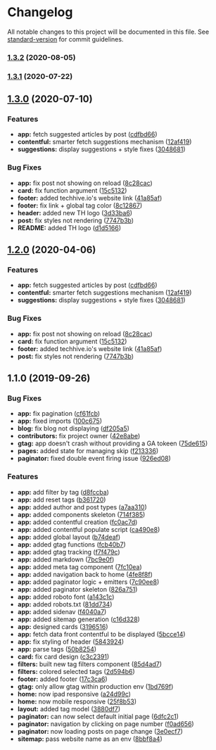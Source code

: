 # Changelog

All notable changes to this project will be documented in this file. See [standard-version](https://github.com/conventional-changelog/standard-version) for commit guidelines.

### [1.3.2](https://github.com/techhiveIO/nextjs-static-boilerplate/compare/v1.3.1...v1.3.2) (2020-08-05)

### [1.3.1](https://github.com/techhiveIO/nextjs-static-boilerplate/compare/v1.3.0...v1.3.1) (2020-07-22)

## [1.3.0](https://github.com/techhiveIO/nextjs-static-boilerplate/compare/v1.1.0...v1.3.0) (2020-07-10)


### Features

* **app:** fetch suggested articles by post ([cdfbd66](https://github.com/techhiveIO/nextjs-static-boilerplate/commit/cdfbd66ec020030534c0236eade157cb5845fc95))
* **contentful:** smarter fetch suggestions mechanism ([12af419](https://github.com/techhiveIO/nextjs-static-boilerplate/commit/12af41909d822acdfd622cd2f33abc5835292ee4))
* **suggestions:** display suggestions + style fixes ([3048681](https://github.com/techhiveIO/nextjs-static-boilerplate/commit/30486814fa2050cae03fa23924e80aba9e1a15ea))


### Bug Fixes

* **app:** fix post not showing on reload ([8c28cac](https://github.com/techhiveIO/nextjs-static-boilerplate/commit/8c28cacff8529f884eba53a90cdc96e488b4f22a))
* **card:** fix function argument ([15c5132](https://github.com/techhiveIO/nextjs-static-boilerplate/commit/15c513216a505610c5186837572faafb446aa343))
* **footer:** added techhive.io's website link ([41a85af](https://github.com/techhiveIO/nextjs-static-boilerplate/commit/41a85afe7736f1bfcc37038221838256e97d38ab))
* **footer:** fix link + global tag color ([8c12867](https://github.com/techhiveIO/nextjs-static-boilerplate/commit/8c12867fcbdeb75c98d5643cf4fffa265e58a358))
* **header:** added new TH logo ([3d33ba6](https://github.com/techhiveIO/nextjs-static-boilerplate/commit/3d33ba6e25743c5667ae002a7d8d02efd1f97f86))
* **post:** fix styles not rendering ([7747b3b](https://github.com/techhiveIO/nextjs-static-boilerplate/commit/7747b3b89e805ebfe69d1d1274cf0a944a7d9bb6))
* **README:** added TH logo ([d1d5166](https://github.com/techhiveIO/nextjs-static-boilerplate/commit/d1d516602d643300552ab728b5f82b4ec732ff40))

## [1.2.0](https://github.com/techhiveIO/nextjs-static-boilerplate/compare/v1.1.0...v1.2.0) (2020-04-06)

### Features

- **app:** fetch suggested articles by post ([cdfbd66](https://github.com/techhiveIO/nextjs-static-boilerplate/commit/cdfbd66ec020030534c0236eade157cb5845fc95))
- **contentful:** smarter fetch suggestions mechanism ([12af419](https://github.com/techhiveIO/nextjs-static-boilerplate/commit/12af41909d822acdfd622cd2f33abc5835292ee4))
- **suggestions:** display suggestions + style fixes ([3048681](https://github.com/techhiveIO/nextjs-static-boilerplate/commit/30486814fa2050cae03fa23924e80aba9e1a15ea))

### Bug Fixes

- **app:** fix post not showing on reload ([8c28cac](https://github.com/techhiveIO/nextjs-static-boilerplate/commit/8c28cacff8529f884eba53a90cdc96e488b4f22a))
- **card:** fix function argument ([15c5132](https://github.com/techhiveIO/nextjs-static-boilerplate/commit/15c513216a505610c5186837572faafb446aa343))
- **footer:** added techhive.io's website link ([41a85af](https://github.com/techhiveIO/nextjs-static-boilerplate/commit/41a85afe7736f1bfcc37038221838256e97d38ab))
- **post:** fix styles not rendering ([7747b3b](https://github.com/techhiveIO/nextjs-static-boilerplate/commit/7747b3b89e805ebfe69d1d1274cf0a944a7d9bb6))

## 1.1.0 (2019-09-26)

### Bug Fixes

- **app:** fix pagination ([cf61fcb](https://github.com/techhiveIO/nextjs-static-boilerplate/commit/cf61fcb))
- **app:** fixed imports ([100c675](https://github.com/techhiveIO/nextjs-static-boilerplate/commit/100c675))
- **blog:** fix blog not displaying ([df205a5](https://github.com/techhiveIO/nextjs-static-boilerplate/commit/df205a5))
- **contributors:** fix project owner ([42e8abe](https://github.com/techhiveIO/nextjs-static-boilerplate/commit/42e8abe))
- **gtag:** app doesn't crash without providing a GA tokeen ([75de615](https://github.com/techhiveIO/nextjs-static-boilerplate/commit/75de615))
- **pages:** added state for managing skip ([f213336](https://github.com/techhiveIO/nextjs-static-boilerplate/commit/f213336))
- **paginator:** fixed double event firing issue ([926ed08](https://github.com/techhiveIO/nextjs-static-boilerplate/commit/926ed08))

### Features

- **app:** add filter by tag ([d8fccba](https://github.com/techhiveIO/nextjs-static-boilerplate/commit/d8fccba))
- **app:** add reset tags ([b361720](https://github.com/techhiveIO/nextjs-static-boilerplate/commit/b361720))
- **app:** added author and post types ([a7aa310](https://github.com/techhiveIO/nextjs-static-boilerplate/commit/a7aa310))
- **app:** added components skeleton ([714f385](https://github.com/techhiveIO/nextjs-static-boilerplate/commit/714f385))
- **app:** added contentful creation ([fc0ac7d](https://github.com/techhiveIO/nextjs-static-boilerplate/commit/fc0ac7d))
- **app:** added contentful populate script ([ca490e8](https://github.com/techhiveIO/nextjs-static-boilerplate/commit/ca490e8))
- **app:** added global layout ([b74deaf](https://github.com/techhiveIO/nextjs-static-boilerplate/commit/b74deaf))
- **app:** added gtag functions ([fcb40b7](https://github.com/techhiveIO/nextjs-static-boilerplate/commit/fcb40b7))
- **app:** added gtag tracking ([f7f479c](https://github.com/techhiveIO/nextjs-static-boilerplate/commit/f7f479c))
- **app:** added markdown ([7bc9e0f](https://github.com/techhiveIO/nextjs-static-boilerplate/commit/7bc9e0f))
- **app:** added meta tag component ([7fc10ea](https://github.com/techhiveIO/nextjs-static-boilerplate/commit/7fc10ea))
- **app:** added navigation back to home ([4fe8f8f](https://github.com/techhiveIO/nextjs-static-boilerplate/commit/4fe8f8f))
- **app:** added paginator logic + emitters ([7c90ee8](https://github.com/techhiveIO/nextjs-static-boilerplate/commit/7c90ee8))
- **app:** added paginator skeleton ([826a751](https://github.com/techhiveIO/nextjs-static-boilerplate/commit/826a751))
- **app:** added roboto font ([a143c1c](https://github.com/techhiveIO/nextjs-static-boilerplate/commit/a143c1c))
- **app:** added robots.txt ([81dd734](https://github.com/techhiveIO/nextjs-static-boilerplate/commit/81dd734))
- **app:** added sidenav ([f4040a7](https://github.com/techhiveIO/nextjs-static-boilerplate/commit/f4040a7))
- **app:** added sitemap generation ([c16d328](https://github.com/techhiveIO/nextjs-static-boilerplate/commit/c16d328))
- **app:** designed cards ([3196516](https://github.com/techhiveIO/nextjs-static-boilerplate/commit/3196516))
- **app:** fetch data front contentful to be displayed ([5bcce14](https://github.com/techhiveIO/nextjs-static-boilerplate/commit/5bcce14))
- **app:** fix styling of header ([5843924](https://github.com/techhiveIO/nextjs-static-boilerplate/commit/5843924))
- **app:** parse tags ([50b8254](https://github.com/techhiveIO/nextjs-static-boilerplate/commit/50b8254))
- **card:** fix card design ([c3c2391](https://github.com/techhiveIO/nextjs-static-boilerplate/commit/c3c2391))
- **filters:** built new tag filters component ([85d4ad7](https://github.com/techhiveIO/nextjs-static-boilerplate/commit/85d4ad7))
- **filters:** colored selected tags ([2d594b6](https://github.com/techhiveIO/nextjs-static-boilerplate/commit/2d594b6))
- **footer:** added footer ([17c3ca6](https://github.com/techhiveIO/nextjs-static-boilerplate/commit/17c3ca6))
- **gtag:** only allow gtag within production env ([1bd769f](https://github.com/techhiveIO/nextjs-static-boilerplate/commit/1bd769f))
- **home:** now ipad responsive ([a24d99c](https://github.com/techhiveIO/nextjs-static-boilerplate/commit/a24d99c))
- **home:** now mobile responsive ([25f8b53](https://github.com/techhiveIO/nextjs-static-boilerplate/commit/25f8b53))
- **layout:** added tag model ([3880df7](https://github.com/techhiveIO/nextjs-static-boilerplate/commit/3880df7))
- **paginator:** can now select default initial page ([6dfc2c1](https://github.com/techhiveIO/nextjs-static-boilerplate/commit/6dfc2c1))
- **paginator:** navigation by clicking on page number ([f0ad656](https://github.com/techhiveIO/nextjs-static-boilerplate/commit/f0ad656))
- **paginator:** now loading posts on page change ([3e0ecf7](https://github.com/techhiveIO/nextjs-static-boilerplate/commit/3e0ecf7))
- **sitemap:** pass website name as an env ([8bbf8a4](https://github.com/techhiveIO/nextjs-static-boilerplate/commit/8bbf8a4))
